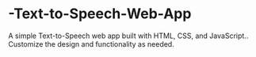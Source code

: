 # -Text-to-Speech-Web-App
 A simple Text-to-Speech web app built with HTML, CSS, and JavaScript.. Customize the design and functionality as needed.
